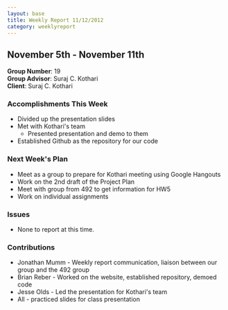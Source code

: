 ```yaml
---
layout: base
title: Weekly Report 11/12/2012
category: weeklyreport
---
```


## November 5th - November 11th

**Group Number**: 19  
**Group Advisor**: Suraj C. Kothari  
**Client**: Suraj C. Kothari

### Accomplishments This Week

* Divided up the presentation slides
* Met with Kothari's team
	* Presented presentation and demo to them
* Established Github as the repository for our code

### Next Week's Plan

* Meet as a group to prepare for Kothari meeting using Google Hangouts
* Work on the 2nd draft of the Project Plan
* Meet with group from 492 to get information for HW5
* Work on individual assignments

### Issues

* None to report at this time.

### Contributions

* Jonathan Mumm - Weekly report communication, liaison between our group and the 492 group
* Brian Reber - Worked on the website, established repository, demoed code
* Jesse Olds - Led the presentation for Kothari's team
* All - practiced slides for class presentation

